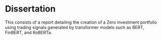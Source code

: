 # Dissertation

This consists of a report detailing the creation of a Zero investment portfolio using trading signals generated by transformer models such as BERT, FinBERT, and RoBERTa. 
